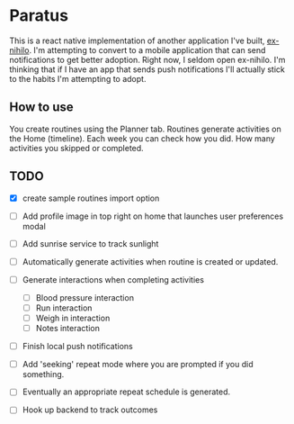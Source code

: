 # Paratus

This is a react native implementation of another application I've built, [ex-nihilo](https://github.com/fillip1984/ex-nihilo). I'm attempting to convert to a mobile application that can send notifications to get better adoption. Right now, I seldom open ex-nihilo. I'm thinking that if I have an app that sends push notifications I'll actually stick to the habits I'm attempting to adopt.

## How to use

You create routines using the Planner tab. Routines generate activities on the Home (timeline). Each week you can check how you did. How many activities you skipped or completed.

## TODO

- [X] create sample routines import option

- [ ] Add profile image in top right on home that launches user preferences modal
- [ ] Add sunrise service to track sunlight
- [ ] Automatically generate activities when routine is created or updated.
- [ ] Generate interactions when completing activities
  - [ ] Blood pressure interaction
  - [ ] Run interaction
  - [ ] Weigh in interaction
  - [ ] Notes interaction

- [ ] Finish local push notifications
- [ ] Add 'seeking' repeat mode where you are prompted if you did something.
- [ ] Eventually an appropriate repeat schedule is generated.
- [ ] Hook up backend to track outcomes
